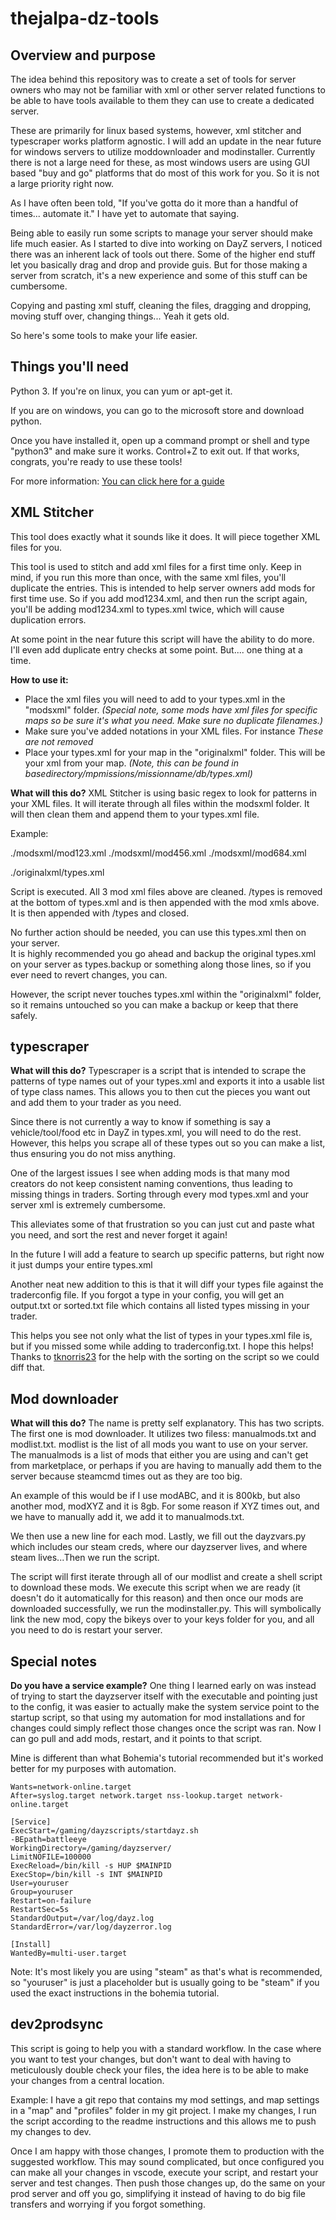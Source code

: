 # thejalpa-dz-tools

## Overview and purpose

The idea behind this repository was to create a set of tools for server owners
who may not be familiar with xml or other server related functions to be able
to have tools available to them they can use to create a dedicated server.

These are primarily for linux based systems, however, xml stitcher and typescraper works platform agnostic.
I will add an update in the near future for windows servers to utilize moddownloader and modinstaller.
Currently there is not a large need for these, as most windows users are using GUI based "buy and go" platforms
that do most of this work for you. So it is not a large priority right now.

As I have often been told, "If you've gotta do it more than a handful of times... automate it."
I have yet to automate that saying.

Being able to easily run some scripts to manage your server should make life much easier.
As I started to dive into working on DayZ servers, I noticed there was an inherent lack of tools out there.
Some of the higher end stuff let you basically drag and drop and provide guis. But for those making
a server from scratch, it's a new experience and some of this stuff can be cumbersome.

Copying and pasting xml stuff, cleaning the files, dragging and dropping, moving stuff over, changing things...
Yeah it gets old.

So here's some tools to make your life easier.

## Things you'll need

Python 3.
If you're on linux, you can yum or apt-get it.

If you are on windows, you can go to the microsoft store and download python.

Once you have installed it, open up a command prompt or shell and type "python3" and make sure it works.
Control+Z to exit out. If that works, congrats, you're ready to use these tools!

For more information: [You can click here for a guide](https://wiki.python.org/moin/BeginnersGuide)

## XML Stitcher

This tool does exactly what it sounds like it does. It will piece together XML files for you.

This tool is used to stitch and add xml files for a first time only. Keep in mind, if you run this
more than once, with the same xml files, you'll duplicate the entries. This is intended to help
server owners add mods for first time use. So if you add mod1234.xml, and then run the script again,
you'll be adding mod1234.xml to types.xml twice, which will cause duplication errors.

At some point in the near future this script will have the ability to do more.
I'll even add duplicate entry checks at some point. But.... one thing at a time.

**How to use it:**

- Place the xml files you will need to add to your types.xml in the "modsxml" folder.
  _(Special note, some mods have xml files for specific maps so be sure it's what you need. Make sure no duplicate filenames.)_
- Make sure you've added notations in your XML files. For instance <!-- Name of my mod here so I know where it starts --> _These are not removed_
- Place your types.xml for your map in the "originalxml" folder. This will be your xml from your map.
  _(Note, this can be found in basedirectory/mpmissions/missionname/db/types.xml)_

**What will this do?**
XML Stitcher is using basic regex to look for patterns in your XML files. It will iterate through all files
within the modsxml folder. It will then clean them and append them to your types.xml file.

Example:

./modsxml/mod123.xml
./modsxml/mod456.xml
./modsxml/mod684.xml

./originalxml/types.xml

Script is executed. All 3 mod xml files above are cleaned. /types is removed at the bottom of types.xml
and is then appended with the mod xmls above. It is then appended with /types and closed.

No further action should be needed, you can use this types.xml then on your server.  
It is highly recommended you go ahead and backup the original types.xml on your server as types.backup
or something along those lines, so if you ever need to revert changes, you can.

However, the script never touches types.xml within the "originalxml" folder, so it remains untouched so you can
make a backup or keep that there safely.

## typescraper

**What will this do?**
Typescraper is a script that is intended to scrape the patterns of type names out of your types.xml and exports it into a usable list of type class names.
This allows you to then cut the pieces you want out and add them to your trader as you need.

Since there is not currently a way to know if something is say a vehicle/tool/food etc in DayZ in types.xml, you will need to do the rest.
However, this helps you scrape all of these types out so you can make a list, thus ensuring you do not miss anything.

One of the largest issues I see when adding mods is that many mod creators do not keep consistent naming conventions,
thus leading to missing things in traders. Sorting through every mod types.xml and your server xml is extremely cumbersome.

This alleviates some of that frustration so you can just cut and paste what you need, and sort the rest and never forget it again!

In the future I will add a feature to search up specific patterns, but right now it just dumps your entire types.xml

Another neat new addition to this is that it will diff your types file against the traderconfig file. If you forgot a type in your config,
you will get an output.txt or sorted.txt file which contains all listed types missing in your trader.

This helps you see not only what the list of types in your types.xml file is, but if you missed some while adding to traderconfig.txt.
I hope this helps! Thanks to [tknorris23](https://github.com/tknorris23) for the help with the sorting on the script so we could diff that.

## Mod downloader

**What will this do?**
The name is pretty self explanatory. This has two scripts. The first one is mod downloader. It utilizes two filess: manualmods.txt and modlist.txt.
modlist is the list of all mods you want to use on your server. The manualmods is a list of mods that either you are using and can't get from marketplace,
or perhaps if you are having to manually add them to the server because steamcmd times out as they are too big.

An example of this would be if I use modABC, and it is 800kb, but also another mod, modXYZ and it is 8gb. For some reason if XYZ times out, and we have to manually add it,
we add it to manualmods.txt.

We then use a new line for each mod. Lastly, we fill out the dayzvars.py which includes our steam creds, where our dayzserver lives, and where steam lives...Then we run the script.

The script will first iterate through all of our modlist and create a shell script to download these mods. We execute this script when we are ready (it doesn't do it automatically for this reason)
and then once our mods are downloaded successfully, we run the modinstaller.py. This will symbolically link the new mod, copy the bikeys over to your keys folder for you, and all you need to do is restart your server.

## Special notes

**Do you have a service example?**
One thing I learned early on was instead of trying to start the dayzserver itself with the executable and pointing just to the config,
it was easier to actually make the system service point to the startup script, so that using my automation for mod installations
and for changes could simply reflect those changes once the script was ran. Now I can go pull and add mods, restart, and it points to that script.

Mine is different than what Bohemia's tutorial recommended but it's worked better for my purposes with automation.

```
Wants=network-online.target
After=syslog.target network.target nss-lookup.target network-online.target

[Service]
ExecStart=/gaming/dayzscripts/startdayz.sh
-BEpath=battleeye
WorkingDirectory=/gaming/dayzserver/
LimitNOFILE=100000
ExecReload=/bin/kill -s HUP $MAINPID
ExecStop=/bin/kill -s INT $MAINPID
User=youruser
Group=youruser
Restart=on-failure
RestartSec=5s
StandardOutput=/var/log/dayz.log
StandardError=/var/log/dayzerror.log

[Install]
WantedBy=multi-user.target
```

Note: It's most likely you are using "steam" as that's what is recommended, so "youruser" is just a placeholder
but is usually going to be "steam" if you used the exact instructions in the bohemia tutorial.

## dev2prodsync

This script is going to help you with a standard workflow. In the case where you want to test your changes, but don't want to deal
with having to meticulously double check your files, the idea here is to be able to make your changes from a central location.

Example: I have a git repo that contains my mod settings, and map settings in a "map" and "profiles" folder in my git project.
I make my changes, I run the script according to the readme instructions and this allows me to push my changes to dev.

Once I am happy with those changes, I promote them to production with the suggested workflow.
This may sound complicated, but once configured you can make all your changes in vscode, execute your script, and restart your server and test changes.
Then push those changes up, do the same on your prod server and off you go, simplifying it instead of having to do big file transfers and worrying
if you forgot something.
